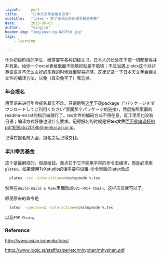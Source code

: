 ```yaml
---
layout:     post
title:      "日本天文年会相关文件"
subtitle:   "latex + 除了英语以外的语言都是邪教"
date:       2018-06-03
author:     "mingjie"
header-img: "img/post-bg-OASP10.jpg"
tags:
    - learning

---
```


作为初级阶段的学生，经常要写各种初级文书。日本人的长处在于把一切都整得井井有条，给你一个excel表格里面不能填的就是不能填；不过当遇上latex这个对非英语语言不怎么友好的东西的时候就很容易抓瞎。这里记录一下日本天文年会相关文件的编译方法，以免（其实免不了）我忘掉。




### 年会报名

用英语来进行年会报名其实不难。只要跑到[这里](http://www.asj.or.jp/nenkai/abs/)下载package（“パッケージをダウンロードしてご利用ください”里面那个パッケージ的链接），然后按照里面的readme-en.txt的指示做就行了。tex文件的编码方式不用在意，反正里面也没有日语；编译方式好像也没什么要求。记得报名的时候是把**tex文件**而不是编译好的pdf发到abs2018b@nenkai.asj.or.jp。

记得在报名前入会，报名之后记得交钱。

### 早川幸男基金

这个是最麻烦的，但是给钱。重点在于它不能用平常的命令去编译，而是必须用`platex`。如果使用TeXstudio的话需要将设置-命令里面的latex改成

```sh
  platex -src -interaction=nonstopmode %.tex
```

然后在`Build-Build & View`里面改成`DVI->PDF Chain`，这样应该就可以了。

顺便原来的命令是

```sh
  latex  -synctex=1 -interaction=nonstopmode %.tex
```
以及`PDF Chain`。



### Reference

http://www.asj.or.jp/nenkai/abs/

https://www.logic.at/staff/salzer/etc/mhyphen/mhyphen.pdf
